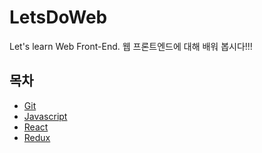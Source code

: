 # LetsDoWeb
Let's learn Web Front-End.
웹 프론트엔드에 대해 배워 봅시다!!!


## 목차
- [Git](Git/index.md)
- [Javascript](Javascript/index.md)
- [React](React/index.md)
- [Redux](Redux/index.md)
